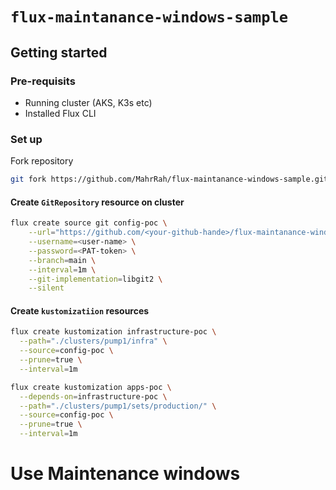 # `flux-maintanance-windows-sample`

## Getting started

### Pre-requisits

- Running cluster (AKS, K3s etc)
- Installed Flux CLI

### Set up

Fork repository

```sh
git fork https://github.com/MahrRah/flux-maintanance-windows-sample.git
```

#### Create `GitRepository` resource on cluster

```sh
flux create source git config-poc \
    --url="https://github.com/<your-github-hande>/flux-maintanance-windows-sample.git" \
    --username=<user-name> \
    --password=<PAT-token> \
    --branch=main \
    --interval=1m \
    --git-implementation=libgit2 \
    --silent
```

#### Create `kustomizatiion` resources

```sh
flux create kustomization infrastructure-poc \
  --path="./clusters/pump1/infra" \
  --source=config-poc \
  --prune=true \
  --interval=1m
```

```sh
flux create kustomization apps-poc \
  --depends-on=infrastructure-poc \
  --path="./clusters/pump1/sets/production/" \
  --source=config-poc \
  --prune=true \
  --interval=1m
```

# Use Maintenance windows
